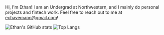 Hi, I'm Ethan! I am an Undergrad at Northwestern, and I mainly do personal projects and fintech work. Feel free to reach out to me at echavemann@gmail.com! 


![Ethan's GitHub stats](https://github-readme-stats.vercel.app/api?username=echavemann&show_icons=true&hide_border=true&&count_private=true&include_all_commits=true&theme=tokyonight) 
![Top Langs](https://github-readme-stats.vercel.app/api/top-langs/?username=echavemann&layout=compact)
<!---
echavemann/echavemann is a ✨ special ✨ repository because its `README.md` (this file) appears on your GitHub profile.
You can click the Preview link to take a look at your changes.
--->

